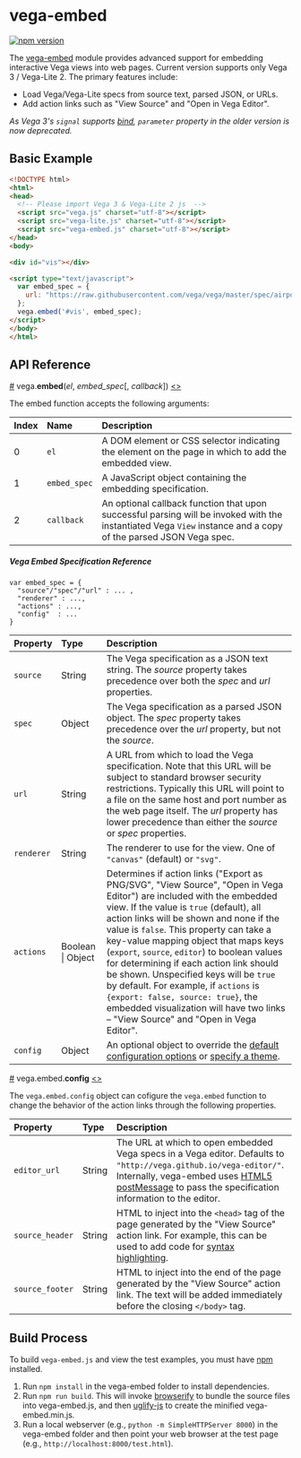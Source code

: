 # vega-embed

[![npm version](https://img.shields.io/npm/v/vega-embed.svg)](https://www.npmjs.com/package/vega-embed)

The [vega-embed](http://github.com/vega/vega-embed) module provides advanced support for embedding interactive Vega views into web pages. Current version supports only Vega 3 / Vega-Lite 2. The primary features include:

- Load Vega/Vega-Lite specs from source text, parsed JSON, or URLs.
- Add action links such as "View Source" and "Open in Vega Editor".


_As Vega 3's `signal` supports [bind](https://github.com/vega/vega/blob/master/PORTING_GUIDE.md#scales), `parameter` property in the older version is now deprecated._
<!--TODO : Link the older version document -->

## Basic Example
```html
<!DOCTYPE html>
<html>
<head>
  <!-- Please import Vega 3 & Vega-Lite 2 js  -->
  <script src="vega.js" charset="utf-8"></script>
  <script src="vega-lite.js" charset="utf-8"></script>
  <script src="vega-embed.js" charset="utf-8"></script>
</head>
<body>

<div id="vis"></div>

<script type="text/javascript">
  var embed_spec = {
    url: "https://raw.githubusercontent.com/vega/vega/master/spec/airports.vg.json"
  };
  vega.embed('#vis', embed_spec);
</script>
</body>
</html>
```


## API Reference

<a name="embed" href="#embed">#</a>
vega.<b>embed</b>(<i>el</i>, <i>embed_spec</i>[, <i>callback</i>])
[<>](https://github.com/vega/vega-embed/src/embed.js "Source")

The embed function accepts the following arguments:

| Index   | Name         | Description    |
| :------ | :----------- | :------------- |
| 0       | `el`         | A DOM element or CSS selector indicating the element on the page in which to add the embedded view. |
| 1       | `embed_spec` | A JavaScript object containing the embedding specification. |
| 2       | `callback`   | An optional callback function that upon successful parsing will be invoked with the instantiated Vega `View` instance and a copy of the parsed JSON Vega spec. |

##### Vega Embed Specification Reference

```JS
var embed_spec = {
  "source"/"spec"/"url" : ... ,
  "renderer" : ...,
  "actions" : ...,
  "config"  : ...
}
```
| Property | Type             | Description    |
| :------- | :--------------- | :------------- |
| `source` | String | The Vega specification as a JSON text string. The _source_ property takes precedence over both the _spec_ and _url_ properties. |
| `spec`   | Object | The Vega specification as a parsed JSON object. The _spec_ property takes precedence over the _url_ property, but not the _source_. |
| `url`    | String | A URL from which to load the Vega specification. Note that this URL will be subject to standard browser security restrictions. Typically this URL will point to a file on the same host and port number as the web page itself. The _url_ property has lower precedence than either the _source_ or _spec_ properties. |
| `renderer`    | String        | The renderer to use for the view. One of `"canvas"` (default) or `"svg"`. |
| `actions`     | Boolean &#124; Object       | Determines if action links ("Export as PNG/SVG", "View Source", "Open in Vega Editor") are included with the embedded view. If the value is `true` (default), all action links will be shown and none if the value is `false`.  This property can take a key-value mapping object that maps keys (`export`, `source`, `editor`) to boolean values for determining if each action link should be shown.  Unspecified keys will be `true` by default.  For example, if `actions` is `{export: false, source: true}`, the embedded visualization will have two links – "View Source" and "Open in Vega Editor".        |
| `config`      | Object        | An optional object to override the [default configuration options](https://github.com/vega/vega-parser/blob/master/src/config.js) or [specify a theme](https://github.com/vega/vega-parser#configuration-reference). |




<a name="embed.config" href="#embed.config">#</a>
vega.embed.<b>config</b>
[<>](https://github.com/vega/vega-embed/src/embed.js "Source")


The `vega.embed.config` object can cofigure the `vega.embed` function to change the behavior of the action links through the following properties. 

| Property        | Type     | Description    |
| :-------------- | :------- | :------------- |
| `editor_url`    | String   | The URL at which to open embedded Vega specs in a Vega editor. Defaults to `"http://vega.github.io/vega-editor/"`. Internally, vega-embed uses [HTML5 postMessage](https://developer.mozilla.org/en-US/docs/Web/API/Window/postMessage) to pass the specification information to the editor. |
| `source_header` | String   | HTML to inject into the `<head>` tag of the page generated by the "View Source" action link. For example, this can be used to add code for [syntax highlighting](https://highlightjs.org/). |
| `source_footer` | String   | HTML to inject into the end of the page generated by the "View Source" action link. The text will be added immediately before the closing `</body>` tag. |



## Build Process

To build `vega-embed.js` and view the test examples, you must have [npm](https://www.npmjs.com/) installed.

1. Run `npm install` in the vega-embed folder to install dependencies.
2. Run `npm run build`. This will invoke [browserify](http://browserify.org/) to bundle the source files into vega-embed.js, and then [uglify-js](http://lisperator.net/uglifyjs/) to create the minified vega-embed.min.js.
3. Run a local webserver (e.g., `python -m SimpleHTTPServer 8000`) in the vega-embed folder and then point your web browser at the test page (e.g., `http://localhost:8000/test.html`).
